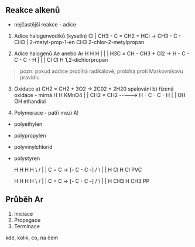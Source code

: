 ## Reakce alkenů
- nejčastější reakce - adice

1. Adice halogenvodíků (kyselin)
                              Cl
                               |
  CH3 - C = CH2 + HCl -> CH3 - C - CH3
                               |
  2-metyl-prop-1-en           CH3
                        2-chlor-2-metylpropan

2. Adice halogenů Ae anebo Ar
                            H   H   H
                            |   |   |
H3C = CH - CH3 + Cl2 -> H - C - C - C - H
                            |   |   |
                            Cl  Cl  H
                          1,2-dichlorpropan
> pozn: pokud addice probíhá radikálově, probíhá proti Markovnikovu pravidlu

3. Oxidace
a) CH2 = CH2 + 3O2 -> 2C02 + 2H20 spalování
b) řízená oxidace - mírná
                       H   H
            KMnO4      |   |
  CH2 = CH2 -----> H - C - C - H
                       |   |
                       OH  OH
                      ethandiol

4. Polymerace - patří mezi A!
- polyethylen
- polypropylen
- polyvinylchlorid
- polystyren

  H       H        H   H
   \     /         |   |
    C = C    -> [- C - C -]
   /     \         |   |
  H       Cl       H   Cl
                    PVC

  H       H        H   H
   \     /         |   |
    C = C    -> [- C - C -]
   /     \         |   |
  H       CH3      H   CH3
                    PP

## Průběh Ar
1. Iniciace
2. Propagace
3. Terminace


kde, kolik, co, na čem
